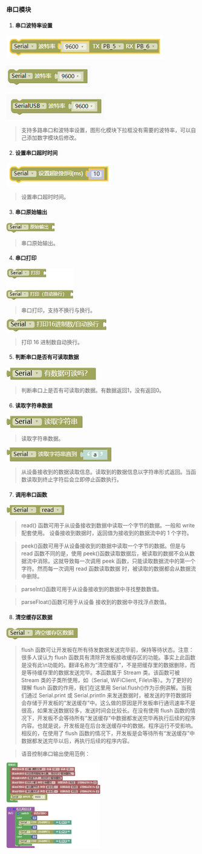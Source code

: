 ### 串口模块<!-- {docsify-ignore} -->

1. #### 串口波特率设置

![img](专业模式编程说明.assets/wps93.png) 

![image-20230406164653760](专业模式编程说明_06.assets/image-20230406164653760.png) 

![image-20230406164558976](专业模式编程说明_06.assets/image-20230406164558976.png) 

> 支持多路串口和波特率设置，图形化模块下拉框没有需要的波特率，可以自己添加数字模块后修改。
>



2. #### 设置串口超时时间

![img](专业模式编程说明.assets/wps94.png) 

> 设置串口超时时间。



3. #### 串口原始输出

![img](专业模式编程说明.assets/wps25.jpg) 

> 串口原始输出。

 

4. #### 串口打印

![img](专业模式编程说明.assets/wps26.jpg) 

> 串口打印，支持不换行与换行。

![img](专业模式编程说明.assets/wps27.jpg) 

> 打印 16 进制数自动换行。

 

5. #### 判断串口是否有可读取数据

![img](专业模式编程说明.assets/wps28.jpg) 

> 判断串口上是否有可读取的数据。有数据返回1，没有返回0。

 

6. #### 读取字符串数据

![img](专业模式编程说明.assets/wps29.jpg) 

> 读取字符串数据。



![img](专业模式编程说明.assets/wps30.jpg) 

> 从设备接收到的数据读取信息。读取到的数据信息以字符串形式返回。当函数读取到终止字符后会立即停止函数执行。
>



7. #### 调用串口函数

![img](专业模式编程说明.assets/wps31.jpg) 

> read() 函数可用于从设备接收到数据中读取一个字节的数据。一般和 write 配套使用。 设备接收到数据时，返回值为接收到的数据流中的 1 个字符。

> peek()函数可用于从设备接收到的数据中读取一个字节的数据。但是与read 函数不同的是，使用 peek()函数读取数据后，被读取的数据不会从数据流中消除。这就导致每一次调用 peek 函数，只能读取数据流中的第一个字符。然而每一次调用 read 函数读取数据 时，被读取的数据都会从数据流中删除。

> parseInt()函数可用于从设备接收到的数据中寻找整数数值。

> parseFloat()函数可用于从设备 接收到的数据中寻找浮点数值。



8. #### 清空缓存区数据

![img](专业模式编程说明.assets/wps32.jpg) 

> flush 函数可让开发板在所有待发数据发送完毕前，保持等待状态。注意：很多人误认为 flush 函数具有清除开发板接收缓存区的功能。事实上此函数是没有此\n功能的。翻译名称为“清空缓存”，不是把缓存里的数据删除，而是等待缓存里的数据发送完毕。本函数属于 Stream 类。该函数可被 Stream 类的子类所使用，如（Serial, WiFiClient, File\n等）。为了更好的理解 flush 函数的作用，我们在这里用 Serial.flush()作为示例讲解。当我们通过 Serial.print 或 Serial.println 来发送数据时，被发送的字符数据将会存储于开发板的“发送缓存”中。这么做的原因是开发板串行通讯速率不是很高，如果发送数据较多，发送时间会比较长。在没有使用 flush 函数的情况下，开发板不会等待所有“发送缓存”中数据都发送完毕再执行后续的程序内容。也就是说，开发板是在后台发送缓存中的数据。程序运行不受影响。相反的，在使用了 flush 函数的情况下，开发板是会等待所有“发送缓存”中数据都发送完毕以后，再执行后续的程序内容。



> 语音控制串口输出使用范例：
>

![img](专业模式编程说明.assets/wps33.jpg) 


